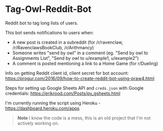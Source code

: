 # Tag-Owl-Reddit-Bot

Reddit bot to tag long lists of users.

This bot sends notifications to users when:

* A new post is created in a subreddit (for /r/ravenclaw, /r/RavenclawsBookClub, /r/Arithmancy)
* Someone writes "send by owl" in a comment (eg. "Send by owl to Assignments List", "Send by owl to u/example1, u/example2")
* A comment is posted mentioning a link to a Home Game (for r/Dueling)

Info on getting Reddit client id, client secret for bot account: https://progur.com/2016/09/how-to-create-reddit-bot-using-praw4.html

Steps for setting up Google Sheets API and `creds.json` with Google credentials: https://erikrood.com/Posts/py_gsheets.html

I'm currently running the script using Heroku - https://dashboard.heroku.com/apps

> **Note**
> I know the code is a mess, this is an old project that I'm not actively working on.

